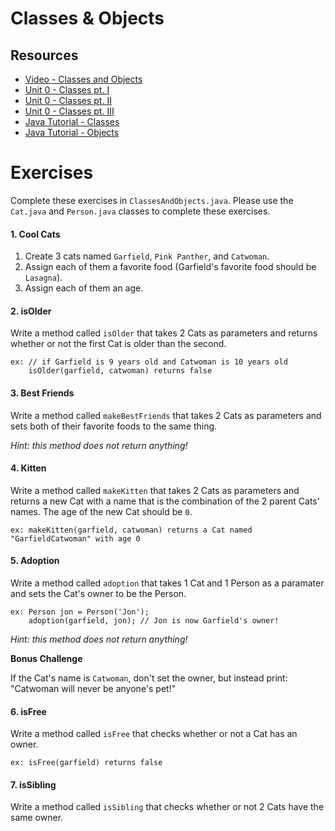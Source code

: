# Classes & Objects

## Resources

* [Video - Classes and Objects](https://www.udemy.com/java-tutorial/#/lecture/137826)
* [Unit 0 - Classes pt. I](https://github.com/accesscode-2-1/unit-0/blob/master/lessons/week-2/2015-03-17_classes-part-1.md)
* [Unit 0 - Classes pt. II](https://github.com/accesscode-2-1/unit-0/blob/master/lessons/week-2/2015-03-19_classes-part-2.md)
* [Unit 0 - Classes pt. III](https://github.com/accesscode-2-1/unit-0/blob/master/lessons/week-2/2015-03-21_classes-part-3.md)
* [Java Tutorial - Classes](https://docs.oracle.com/javase/tutorial/java/javaOO/classes.html)
* [Java Tutorial - Objects](https://docs.oracle.com/javase/tutorial/java/javaOO/objects.html)

# Exercises

Complete these exercises in `ClassesAndObjects.java`. Please use the `Cat.java` and `Person.java` classes to complete these exercises.

#### 1. Cool Cats

1. Create 3 cats named `Garfield`, `Pink Panther`, and `Catwoman`.
2. Assign each of them a favorite food (Garfield's favorite food should be `Lasagna`).
3. Assign each of them an age.

#### 2. isOlder

Write a method called `isOlder` that takes 2 Cats as parameters and returns whether or not the first Cat is older than the second.

```
ex: // if Garfield is 9 years old and Catwoman is 10 years old
    isOlder(garfield, catwoman) returns false
```

#### 3. Best Friends

Write a method called `makeBestFriends` that takes 2 Cats as parameters and sets both of their favorite foods to the same thing.

*Hint: this method does not return anything!*

#### 4. Kitten

Write a method called `makeKitten` that takes 2 Cats as parameters and returns a new Cat with a name that is the combination of the 2 parent Cats' names. The age of the new Cat should be `0`.

```
ex: makeKitten(garfield, catwoman) returns a Cat named "GarfieldCatwoman" with age 0
```

#### 5. Adoption

Write a method called `adoption` that takes 1 Cat and 1 Person as a paramater and sets the Cat's owner to be the Person.

```
ex: Person jon = Person('Jon');
    adoption(garfield, jon); // Jon is now Garfield's owner!
```

*Hint: this method does not return anything!*

**Bonus Challenge**

If the Cat's name is `Catwoman`, don't set the owner, but instead print: "Catwoman will never be anyone's pet!"

#### 6. isFree

Write a method called `isFree` that checks whether or not a Cat has an owner.

```
ex: isFree(garfield) returns false
```

#### 7. isSibling

Write a method called `isSibling` that checks whether or not 2 Cats have the same owner.
